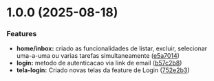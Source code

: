 # 1.0.0 (2025-08-18)


### Features

* **home/inbox:** criado as funcionalidades de listar, excluir, selecionar uma-a-uma ou varias tarefas simultaneamente ([e5a7014](https://github.com/LucasFormigonBR/todyapp/commit/e5a7014fa600043ba722543a0847119fc8eb038e))
* **login:** metodo de autenticacao via link de email ([b57c2b8](https://github.com/LucasFormigonBR/todyapp/commit/b57c2b8375e9aca03f280ca36b569ff2a6d242de))
* **tela-login:** Criado novas telas da feature de Login ([752e2b3](https://github.com/LucasFormigonBR/todyapp/commit/752e2b3cb9a245685d4e9dd7f60199fc997123f2))



